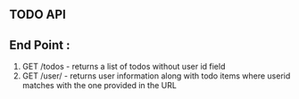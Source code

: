 ## TODO API 
 
## End Point :
1. GET /todos - returns a list of todos without user id field
2. GET /user/<pass-your-user-id> - returns user information along with todo items
where userid matches with the one provided in the URL
